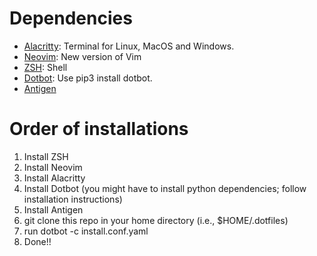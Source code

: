 # Dependencies

-   [Alacritty](https://alacritty.org/): Terminal for Linux, MacOS and Windows.
-   [Neovim](https://neovim.io/): New version of Vim
-   [ZSH](https://github.com/ohmyzsh/ohmyzsh/wiki/Installing-ZSH): Shell
-   [Dotbot](https://github.com/anishathalye/dotbot): Use pip3 install dotbot.
-   [Antigen](https://github.com/zsh-users/antigen/wiki/Installation)

# Order of installations

1. Install ZSH
2. Install Neovim
3. Install Alacritty
4. Install Dotbot (you might have to install python dependencies; follow installation instructions)
5. Install Antigen
6. git clone this repo in your home directory (i.e., $HOME/.dotfiles)
7. run dotbot -c install.conf.yaml
8. Done!!
